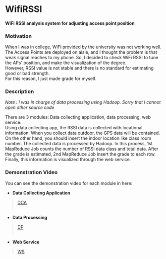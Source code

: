 # WifiRSSI
#### WiFi RSSI analysis system for adjusting access point position  

### Motivation  
When I was in college, WiFi provided by the university was not working well. 
The Access Points are deployed on aisle, and I thought the problem is 
that weak signal reaches to my phone. 
So, I decided to check WiFi RSSI to tune the APs' position, and make the visualization of the degree.  
However, RSSI value is not stable and there is no standard for estimating good or bad strength.  
For this reason, I just made grade for myself.  
  
### Description  
_Note : I was in charge of data processing using Hadoop. Sorry that I cannot open other source code_  
  
There are 3 modules: Data collecting application, data processing, web service.  
Using data collecting app, the RSSI data is collected with locational information. 
When you collect data outdoor, the GPS data will be contained. 
On the other hand, you should insert the indoor location like class room number. 
The collected data is processed by Hadoop. In this process, 
1st MapReduce Job counts the number of RSSI data class and total data. 
After the grade is estimated, 2nd MapReduce Job insert the grade to each row. 
Finally, this information is visualized through the web service.  
  
### Demonstration Video  
You can see the demonstration video for each module in here:  
* **Data Collecting Application**  
> [DCA](https://www.youtube.com/watch?v=FVGyEcZ3yXQ)  
&nbsp;  
* **Data Processing**  
> [DP](https://www.youtube.com/watch?v=LmmYxxK5_dA&t=37s)  
&nbsp;  
* **Web Service**  
> [WS](https://www.youtube.com/watch?v=k3jNL8_YfCM)
